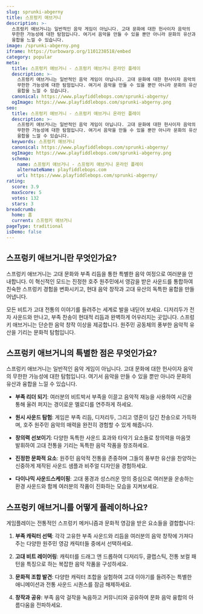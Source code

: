 ```yaml
---
slug: sprunki-abgerny
title: 스프렁키 애브거니
description: >-
  스프렁키 애브거니는 일반적인 음악 게임이 아닙니다. 고대 문화에 대한 헌사이자 음악의 
  무한한 가능성에 대한 탐험입니다. 여기서 음악을 만들 수 있을 뿐만 아니라 문화의 유산과 
  융합을 느낄 수 있습니다.
image: /sprunki-abgerny.png
iframe: https://turbowarp.org/1101238518/embed
category: popular
meta:
  title: 스프렁키 애브거니 - 스프렁키 애브거니 온라인 플레이
  description: >-
    스프렁키 애브거니는 일반적인 음악 게임이 아닙니다. 고대 문화에 대한 헌사이자 음악의 
    무한한 가능성에 대한 탐험입니다. 여기서 음악을 만들 수 있을 뿐만 아니라 문화의 유산과 
    융합을 느낄 수 있습니다.
  canonical: https://www.playfiddlebops.com/sprunki-abgerny/
  ogImage: https://www.playfiddlebops.com/sprunki-abgerny.png
seo:
  title: 스프렁키 애브거니 - 스프렁키 애브거니 온라인 플레이
  description: >-
    스프렁키 애브거니는 일반적인 음악 게임이 아닙니다. 고대 문화에 대한 헌사이자 음악의 
    무한한 가능성에 대한 탐험입니다. 여기서 음악을 만들 수 있을 뿐만 아니라 문화의 유산과 
    융합을 느낄 수 있습니다.
  keywords: 스프렁키 애브거니
  canonical: https://www.playfiddlebops.com/sprunki-abgerny/
  ogImage: https://www.playfiddlebops.com/sprunki-abgerny.png
  schema:
    name: 스프렁키 애브거니 - 스프렁키 애브거니 온라인 플레이
    alternateName: playfiddlebops.com
    url: https://www.playfiddlebops.com/sprunki-abgerny/
rating:
  score: 3.9
  maxScore: 5
  votes: 132
  stars: 3
breadcrumb:
  home: 홈
  current: 스프렁키 애브거니
pageType: traditional
isDemo: false
---
```


## 스프렁키 애브거니란 무엇인가요?

스프렁키 애브거니는 고대 문화와 부족 리듬을 통한 특별한 음악 여정으로 여러분을 안내합니다. 이 혁신적인 모드는 진정한 호주 원주민에서 영감을 받은 사운드를 통합하여 친숙한 스프렁키 경험을 변화시키고, 현대 음악 창작과 고대 유산의 독특한 융합을 만들어냅니다.

모든 비트가 고대 전통의 이야기를 들려주는 세계로 발을 내딛어 보세요. 디저리두가 전자 사운드와 만나고, 부족 찬송이 현대적 리듬과 완벽하게 어우러지는 곳입니다. 스프렁키 애브거니는 단순한 음악 창작 이상을 제공합니다. 원주민 공동체의 풍부한 음악적 유산을 기리는 문화적 탐험입니다.

## 스프렁키 애브거니의 특별한 점은 무엇인가요?

스프렁키 애브거니는 일반적인 음악 게임이 아닙니다. 고대 문화에 대한 헌사이자 음악의 무한한 가능성에 대한 탐험입니다. 여기서 음악을 만들 수 있을 뿐만 아니라 문화의 유산과 융합을 느낄 수 있습니다.

- **부족 리더 되기**: 여러분의 비트박서 부족을 이끌고 음악적 재능을 사용하여 시간을 통해 울려 퍼지는 경이로운 멜로디를 연주하게 하세요.

- **원시 사운드 탐험**: 게임은 부족 리듬, 디저리두, 그리고 영혼이 담긴 찬송으로 가득하며, 호주 원주민 음악의 매력을 완전히 경험할 수 있게 해줍니다.

- **창의력 선보이기**: 다양한 독특한 사운드 효과와 타악기 요소들로 창의력을 마음껏 발휘하여 고대 전통을 기리는 독특한 음악 작품을 창조하세요.

- **진정한 문화적 요소**: 원주민 음악적 전통을 존중하며 그들의 풍부한 유산을 찬양하는 신중하게 제작된 사운드 샘플과 비주얼 디자인을 경험하세요.

- **다이나믹 사운드스케이핑**: 고대 풍경과 성스러운 땅의 중심으로 여러분을 운송하는 환경 사운드와 함께 여러분의 작품이 진화하는 모습을 지켜보세요.

## 스프렁키 애브거니를 어떻게 플레이하나요?

게임플레이는 전통적인 스프렁키 메커니즘과 문화적 영감을 받은 요소들을 결합합니다:

1. **부족 캐릭터 선택**: 각각 고유한 부족 사운드와 리듬을 여러분의 음악 창작에 가져다주는 다양한 원주민 영감 캐릭터들 중에서 선택하세요.

2. **고대 비트 레이어링**: 캐릭터를 드래그 앤 드롭하여 디저리두, 클랩스틱, 전통 보컬 패턴을 특징으로 하는 복잡한 음악 작품을 구성하세요.

3. **문화적 조합 발견**: 다양한 캐릭터 조합을 실험하여 고대 이야기를 들려주는 특별한 애니메이션과 전통 사운드 시퀀스를 잠금 해제하세요.

4. **창작과 공유**: 부족 음악 걸작을 녹음하고 커뮤니티와 공유하여 문화 음악 융합의 아름다움을 전파하세요.